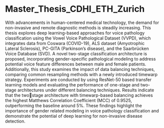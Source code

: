 # Master_Thesis_CDHI_ETH_Zurich
With advancements in human-centered medical technology, the demand for non-invasive and remote diagnostic methods is steadily increasing. This thesis explores deep learning-based
approaches for voice pathology classification using the Vowel Voice Pathological Dataset (VVPD), which integrates data from Coswara (COVID-19), ALS dataset (Amyotrophic Lateral
Sclerosis), PC-GITA (Parkinson’s disease), and the Saarbrücken Voice Database (SVD). A novel two-stage classification architecture is proposed, incorporating gender-specific pathological
modeling to address potential voice feature differences between male and female patients. Additionally, this study examines the impact of data balancing techniques, comparing common
resampling methods with a newly introduced timewarp strategy. Experiments are conducted by using ResNet-50 based transfer learning models and evaluating the performance of one-stage
and two-stage architectures under different balancing techniques. Results indicate that the twostage architecture with timewarp-based balancing achieves the highest Matthews Correlation
Coefficient (MCC) of 0.9525, outperforming the baseline around 5%. These findings highlight the importance of gender related modeling in voice pathology classification and demonstrate
the potential of deep learning for non-invasive disease detection.
